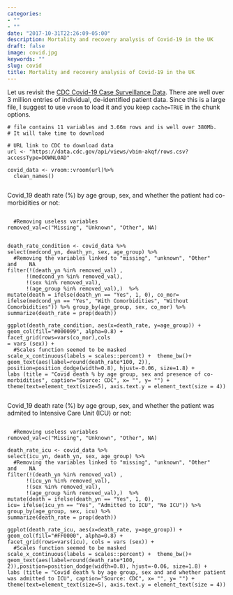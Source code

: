 ```yaml
---
categories:
- ""
- ""
date: "2017-10-31T22:26:09-05:00"
description: Mortality and recovery analysis of Covid-19 in the UK
draft: false
image: covid.jpg
keywords: ""
slug: covid
title: Mortality and recovery analysis of Covid-19 in the UK
---
```


Let us revisit the [CDC Covid-19 Case Surveillance Data](https://data.cdc.gov/Case-Surveillance/COVID-19-Case-Surveillance-Public-Use-Data/vbim-akqf). There are well over 3 million entries of individual, de-identified patient data. Since this is a large file, I suggest to use `vroom` to load it and you keep `cache=TRUE` in the chunk options.


```{r, cache=TRUE}
# file contains 11 variables and 3.66m rows and is well over 380Mb. 
# It will take time to download

# URL link to CDC to download data
url <- "https://data.cdc.gov/api/views/vbim-akqf/rows.csv?accessType=DOWNLOAD"

covid_data <- vroom::vroom(url)%>% 
  clean_names()


```

Covid_19 death rate (%) by age group, sex, and whether the patient had co-morbidities or not:

```{r covid_challenge1.1, out.width="100%"}

  #Removing useless variables
removed_val=c("Missing", "Unknown", "Other", NA)


death_rate_condition <- covid_data %>%
select(medcond_yn, death_yn, sex, age_group) %>% 
  #Removing the variables linked to "missing", "unknown", "Other"   and    NA
filter(!(death_yn %in% removed_val) ,
      !(medcond_yn %in% removed_val), 
      !(sex %in% removed_val),
      !(age_group %in% removed_val),)  %>%
mutate(death = ifelse(death_yn == "Yes", 1, 0), co_mor=
ifelse(medcond_yn == "Yes", "With Comorbidities", "Without
Comorbidities")) %>% group_by(age_group, sex, co_mor) %>%
summarize(death_rate = prop(death))

ggplot(death_rate_condition, aes(x=death_rate, y=age_group)) +
geom_col(fill="#000099", alpha=0.8) + facet_grid(rows=vars(co_mor),cols
= vars (sex)) +
  #Scales function seemed to be masked
scale_x_continuous(labels = scales::percent) +  theme_bw()+
geom_text(aes(label=round(death_rate*100, 2)),
position=position_dodge(width=0.8), hjust=-0.06, size=1.8) + 
labs (title = "Covid death % by age group, sex and presence of co-morbidities", caption="Source: CDC", x= "", y= "") + theme(text=element_text(size=5), axis.text.y = element_text(size = 4))
      

```

Covid_19 death rate (%) by age group, sex, and whether the patient was admited 
to Intensive Care Unit (ICU) or not:

```{r covid_challenge1.2, out.width="100%" }

  #Removing useless variables
removed_val=c("Missing", "Unknown", "Other", NA)

death_rate_icu <- covid_data %>%
select(icu_yn, death_yn, sex, age_group) %>% 
  #Removing the variables linked to "missing", "unknown", "Other"   and    NA 
filter(!(death_yn %in% removed_val) ,
      !(icu_yn %in% removed_val), 
      !(sex %in% removed_val),
      !(age_group %in% removed_val),)  %>%
mutate(death = ifelse(death_yn == "Yes", 1, 0), 
icu= ifelse(icu_yn == "Yes", "Admitted to ICU", "No ICU")) %>%
group_by(age_group, sex, icu) %>% 
summarize(death_rate = prop(death))
  
ggplot(death_rate_icu, aes(x=death_rate, y=age_group)) +  geom_col(fill="#FF0000", alpha=0.8) + 
facet_grid(rows=vars(icu), cols = vars (sex)) +
  #Scales function seemed to be masked
scale_x_continuous(labels = scales::percent) +  theme_bw()+
geom_text(aes(label=round(death_rate*100, 2)),position=position_dodge(width=0.8), hjust=-0.06, size=1.8) + 
labs (title = "Covid death % by age group, sex and and whether patient was admitted to ICU", caption="Source: CDC", x= "", y= "") +
theme(text=element_text(size=5), axis.text.y = element_text(size = 4))
   
    
```

